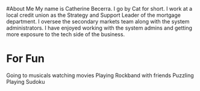 #About Me
My name is Catherine Becerra. I go by Cat for short. I work at a local credit union as the Strategy and Support Leader of the mortgage department. I oversee the secondary markets team along with the system administrators. I have enjoyed working with the system admins and getting more exposure to the tech side of the business. 
# For Fun
Going to musicals
watching movies
Playing Rockband with friends
Puzzling
Playing Sudoku

